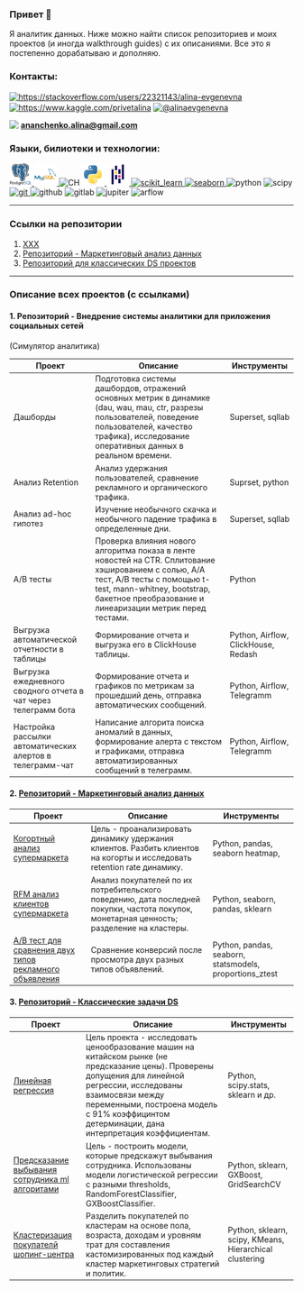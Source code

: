 ### Привет 👋

Я аналитик данных. Ниже можно найти список репозиториев и моих проектов (и иногда walkthrough guides) с их описаниями. Все это я постепенно дорабатываю и дополняю.


<!---
your comment goes here
<a href="https://www.python.org" target="_blank" rel="noreferrer"> <img src="https://raw.githubusercontent.com/devicons/devicon/master/icons/python/python-original.svg" alt="python" width="40" height="40"/> </a>

<a rel="noreferrer"> <img src="" alt="python" width="40" height="40"/> </a>
-->

<h3 align="left">Контакты:</h3>
<p align="left">
  <a href="https://stackoverflow.com/users/29137257/alina-evgenevna" target="blank"><img align="center" src="https://raw.githubusercontent.com/rahuldkjain/github-profile-readme-generator/master/src/images/icons/Social/stack-overflow.svg" alt="https://stackoverflow.com/users/22321143/alina-evgenevna" height="30" width="40" /></a>
<a href="https://www.kaggle.com/privetalina" target="blank"><img align="center" src="https://raw.githubusercontent.com/rahuldkjain/github-profile-readme-generator/master/src/images/icons/Social/kaggle.svg" alt="https://www.kaggle.com/privetalina" height="30" width="40" /></a>
<a href="https://medium.com/@alinaevgenevna" target="blank"><img align="center" src="https://raw.githubusercontent.com/rahuldkjain/github-profile-readme-generator/master/src/images/icons/Social/medium.svg" alt="@alinaevgenevna" height="30" width="40" /></a>

<a target="blank"><img align="left" src="https://mailmeteor.com/logos/assets/PNG/Gmail_Logo_256px.png" alt="gmail" height="15" width="20" /></a> 
**ananchenko.alina@gmail.com**

</p>




<h3 align="left">Языки, билиотеки и технологии:</h3>
<p align="left">   </a> <a href="https://www.postgresql.org" target="_blank" rel="noreferrer"> <img src="https://raw.githubusercontent.com/devicons/devicon/master/icons/postgresql/postgresql-original-wordmark.svg" alt="postgresql" width="40" height="40"/> </a><a href="https://www.mysql.com/" target="_blank" rel="noreferrer"> <img src="https://raw.githubusercontent.com/devicons/devicon/master/icons/mysql/mysql-original-wordmark.svg" alt="mysql" width="40" height="40"/> </a> <a rel="noreferrer"> <img src="https://upload.wikimedia.org/wikipedia/commons/0/0e/Clickhouse.png" alt="CH" width="40" height="40"/> </a><a href="https://www.python.org" target="_blank" rel="noreferrer"> <img src="https://raw.githubusercontent.com/devicons/devicon/master/icons/python/python-original.svg" alt="python" width="40" height="40"/> </a><a href="https://pandas.pydata.org/" target="_blank" rel="noreferrer"> <img src="https://raw.githubusercontent.com/devicons/devicon/2ae2a900d2f041da66e950e4d48052658d850630/icons/pandas/pandas-original.svg" alt="pandas" width="40" height="40"/> </a>   <a href="https://scikit-learn.org/" target="_blank" rel="noreferrer"> <img src="https://upload.wikimedia.org/wikipedia/commons/0/05/Scikit_learn_logo_small.svg" alt="scikit_learn" width="40" height="40"/> </a> <a href="https://seaborn.pydata.org/" target="_blank" rel="noreferrer"> <img src="https://seaborn.pydata.org/_images/logo-mark-lightbg.svg" alt="seaborn" width="40" height="40"/> </a> 
<a rel="noreferrer"> <img src="https://upload.wikimedia.org/wikipedia/commons/thumb/0/01/Created_with_Matplotlib-logo.svg/2048px-Created_with_Matplotlib-logo.svg.png" alt="python" width="40" height="40"/> </a>
<a target="_blank" rel="noreferrer"> <img src="https://upload.wikimedia.org/wikipedia/commons/thumb/b/b2/SCIPY_2.svg/1200px-SCIPY_2.svg.png" alt="scipy" width="40" height="40"/> </a>
<a href="https://git-scm.com/" target="_blank" rel="noreferrer"> <img src="https://www.vectorlogo.zone/logos/git-scm/git-scm-icon.svg" alt="git" width="40" height="40"/>
<a target="_blank" rel="noreferrer"> <img src="https://user-images.githubusercontent.com/25181517/192108374-8da61ba1-99ec-41d7-80b8-fb2f7c0a4948.png" alt="github" width="40" height="40"/> </a> 
<a target="_blank" rel="noreferrer"> <img src="https://user-images.githubusercontent.com/25181517/192108376-c675d39b-90f6-4073-bde6-5a9291644657.png" alt="gitlab" width="40" height="40"/> </a>
<a target="_blank" rel="noreferrer"> <img src="https://user-images.githubusercontent.com/25181517/183914128-3fc88b4a-4ac1-40e6-9443-9a30182379b7.png" alt="jupiter" width="40" height="40"/> </a>
<a target="_blank" rel="noreferrer"> <img src="https://static-00.iconduck.com/assets.00/airflow-icon-512x512-tpr318yf.png" alt="arflow" width="40" height="40"/> </a></p>



---
### Ссылки на репозитории

1. [ХХХ](https://github.com/AlinaEvgenevna/DS/tree/main)
2. [Репозиторий - Маркетинговый анализ данных](https://github.com/AlinaEvgenevna/MarketingDA)
3. [Репозиторий для классических DS проектов](https://github.com/AlinaEvgenevna/DS)
---
### Описание всех проектов (с ссылками)

#### 1. Репозиторий - Внедрение системы аналитики для приложения социальных сетей 
(Симулятор аналитика)

| Проект   |     Описание      |  Инструменты |
|----------|---------------|-------|
| Дашборды |  Подготовка системы дашбордов, отражений основных метрик в динамике (dau, wau, mau, ctr, разрезы пользователей, поведение пользователей, качество трафика), исследование оперативных данных в реальном времени. | Superset, sqllab |
| Анализ  Retention |    Анализ удержания пользователей, сравнение рекламного и органического трафика. |   Suprset, python |
| Анализ ad-hoc гипотез | Изучение необычного скачка и необычного падение трафика в определенные дни. |    Superset, sqllab |
| A/B тесты | Проверка влияния нового алгоритма показа в ленте новостей на CTR. Сплитование хэшированием с солью, A/A тест, A/B тесты с помощью t-test, mann-whitney, bootstrap, бакетное преобразование и линеаризации метрик перед тестами. |   Python |
| Выгрузка автоматической отчетности в таблицы | Формирование отчета и выгрузка его в ClickHouse таблицы.|    Python, Airflow, ClickHouse, Redash |
| Выгрузка ежедневного сводного отчета в чат через телеграмм бота | Формирование отчета и графиков по метрикам за прошедший день, отправка автоматических сообщений. |    Python, Airflow, Telegramm |
| Настройка рассылки автоматических алертов в телеграмм-чат | Написание алгорита поиска аномалий в данных, формирование алерта с текстом и графиками, отправка автоматизированных сообщений в телеграмм. |    Python, Airflow, Telegramm |



#### 2. [Репозиторий - Маркетинговый анализ данных](https://github.com/AlinaEvgenevna/MarketingDA)
| Проект   |      Описание     |  Инструменты |
|----------|---------------|--------|
| [Когортный анализ супермаркета](https://github.com/AlinaEvgenevna/MarketingDA/tree/main/CohortAnalysis) |  Цель - проанализировать динамику удержания клиентов. Разбить клиентов на когорты и исследовать retention rate динамику. | Python, pandas, seaborn heatmap,  |
| [RFM анализ клиентов супермаркета](https://github.com/AlinaEvgenevna/MarketingDA/tree/main/RFM_in_online_market)|    Анализ покупателей по их потребительского поведению, дата последней покупки, частота покупок, монетарная ценность; разделение на кластеры.  |   Python, seaborn, pandas, sklearn |
| [A/B тест для сравнения двух типов рекламного объявления](https://github.com/AlinaEvgenevna/MarketingDA/tree/main/AB_test) | Сравнение конверсий после просмотра двух разных типов объявлений. | Python, pandas, seaborn, statsmodels, proportions_ztest |


#### 3. [Репозиторий - Классические задачи DS](https://github.com/AlinaEvgenevna/DS)
| Проект   |      Описание     |  Инструменты |
|----------|---------------|------|
| [Линейная регрессия](https://github.com/AlinaEvgenevna/DS/tree/main/LinearRegression) | Цель проекта - исследовать ценообразование машин на китайском рынке (не предсказание цены). Проверены допущения для линейной регрессии, исследованы взаимосвязи между переменными, построена модель с 91% коэффицинтом детерминации, дана интерпретация коэффициентам.| Python, scipy.stats, sklearn и др.|
| [Предсказание выбывания сотрудника ml алгоритами](https://github.com/AlinaEvgenevna/DS/tree/main/Churn_classification)|    Цель - построить модели, которые предскажут выбывания сотрудника. Использованы модели логистической регрессии с разными thresholds, RandomForestClassifier, GXBoostClassifier. | Python, sklearn, GXBoost, GridSearchCV |
| [Кластеризация покупателй шопинг-центра](https://github.com/AlinaEvgenevna/DS/tree/main/Customer_clusters) | Разделить покупателей по кластерам на основе пола, возраста, доходам и уровням трат для составления кастомизированных под каждый кластер маркетинговых стратегий и политик. |    Python, sklearn, scipy, KMeans, Hierarchical clustering |
